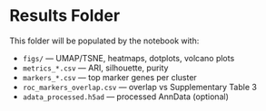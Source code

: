 # Results Folder

This folder will be populated by the notebook with:
- `figs/` — UMAP/TSNE, heatmaps, dotplots, volcano plots
- `metrics_*.csv` — ARI, silhouette, purity
- `markers_*.csv` — top marker genes per cluster
- `roc_markers_overlap.csv` — overlap vs Supplementary Table 3
- `adata_processed.h5ad` — processed AnnData (optional)

